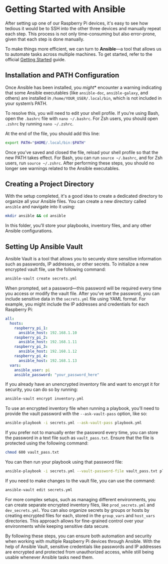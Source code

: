 # Getting Started with Ansible

After setting up one of our Raspberry Pi devices, it's easy to see how tedious it would be to SSH into the other three devices and manually repeat each step. This process is not only time-consuming but also error-prone, given that each step is done manually.

To make things more efficient, we can turn to **Ansible**—a tool that allows us to automate tasks across multiple machines. To get started, refer to the official [Getting Started](https://docs.ansible.com/ansible/latest/getting_started/index.html) guide.

## Installation and PATH Configuration

Once Ansible has been installed, you *might** encounter a warning indicating that some Ansible executables (like `ansible-doc`, `ansible-galaxy`, and others) are installed in `/home/YOUR_USER/.local/bin`, which is not included in your system’s PATH.

To resolve this, you will need to edit your shell profile. If you’re using Bash, open the `.bashrc` file with `nano ~/.bashrc`. For Zsh users, you should open `.zshrc` by running `nano ~/.zshrc`. 

At the end of the file, you should add this line:

```bash
export PATH="$HOME/.local/bin:$PATH"
```

Once you’ve saved and closed the file, reload your shell profile so that the new PATH takes effect. For Bash, you can run `source ~/.bashrc`, and for Zsh users, run `source ~/.zshrc`. After performing these steps, you should no longer see warnings related to the Ansible executables.

## Creating a Project Directory

With the setup completed, it's a good idea to create a dedicated directory to organize all your Ansible files. You can create a new directory called `ansible` and navigate into it using:

```bash
mkdir ansible && cd ansible
```

In this folder, you’ll store your playbooks, inventory files, and any other Ansible configurations.

## Setting Up Ansible Vault

Ansible Vault is a tool that allows you to securely store sensitive information such as passwords, IP addresses, or other secrets. To initialize a new encrypted vault file, use the following command:

```bash
ansible-vault create secrets.yml
```

When prompted, set a password—this password will be required every time you access or modify the vault file. After you’ve set the password, you can include sensitive data in the `secrets.yml` file using YAML format. For example, you might include the IP addresses and credentials for each Raspberry Pi:

```yaml
all:
  hosts:
    raspberry_pi_1:
      ansible_host: 192.168.1.10
    raspberry_pi_2:
      ansible_host: 192.168.1.11
    raspberry_pi_3:
      ansible_host: 192.168.1.12
    raspberry_pi_4:
      ansible_host: 192.168.1.13
  vars:
    ansible_user: pi
    ansible_password: "your_password_here"
```

If you already have an unencrypted inventory file and want to encrypt it for security, you can do so by running:

```bash
ansible-vault encrypt inventory.yml
```

To use an encrypted inventory file when running a playbook, you’ll need to provide the vault password with the `--ask-vault-pass` option, like so:

```bash
ansible-playbook -i secrets.yml --ask-vault-pass playbook.yml
```

If you prefer not to manually enter the password every time, you can store the password in a text file such as `vault_pass.txt`. Ensure that the file is protected using the following command:

```bash
chmod 600 vault_pass.txt
```

You can then run your playbook using that password file:

```bash
ansible-playbook -i secrets.yml --vault-password-file vault_pass.txt playbook.yml
```

If you need to make changes to the vault file, you can use the command:

```bash
ansible-vault edit secrets.yml
```

For more complex setups, such as managing different environments, you can create separate encrypted inventory files, like `prod_secrets.yml` and `dev_secrets.yml`. You can also organize secrets by groups or hosts by creating encrypted files for each, stored in the `group_vars` and `host_vars` directories. This approach allows for fine-grained control over your environments while keeping sensitive data secure.

By following these steps, you can ensure both automation and security when working with multiple Raspberry Pi devices through Ansible. With the help of Ansible Vault, sensitive credentials like passwords and IP addresses are encrypted and protected from unauthorized access, while still being usable whenever Ansible tasks need them.